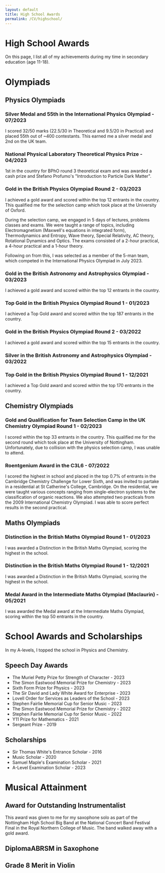 ```yaml
---
layout: default
title: High School Awards
permalink: /CV/highschool/
---
```


# High School Awards

On this page, I list all of my achievements during my time in secondary education (age 11-18).

# Olympiads

## Physics Olympiads

### Silver Medal and 55th in the International Physics Olympiad - 07/2023

I scored 32/50 marks (22.5/30 in Theoretical and 9.5/20 in Practical) and placed 55th out of ~400 contestants. This earned me a silver medal and 2nd on the UK team.

### National Physical Laboratory Theoretical Physics Prize - 04/2023

1st in the country for BPhO round 3 theoretical exam and was awarded a cash prize and Stefano Profumo's "Introduction to Particle Dark Matter".

### Gold in the British Physics Olympiad Round 2 - 03/2023

I achieved a gold award and scored within the top 12 entrants in the country. This qualified me for the selection camp which took place at the University of Oxford.

During the selection camp, we engaged in 5 days of lectures, problems classes and exams. We were taught a range of topics, including Electromagnetism (Maxwell's equations in integrated form), Thermodynamics and Entropy, Wave theory, Special Relativity, AC theory, Rotational Dynamics and Optics. The exams consisted of a 2-hour practical, a 4-hour practical and a 1-hour theory.

Following on from this, I was selected as a member of the 5-man team, which competed in the International Physics Olympiad in July 2023.

### Gold in the British Astronomy and Astrophysics Olympiad - 03/2023

I achieved a gold award and scored within the top 12 entrants in the country.

### Top Gold in the British Physics Olympiad Round 1 - 01/2023

I achieved a Top Gold award and scored within the top 187 entrants in the country.

### Gold in the British Physics Olympiad Round 2 - 03/2022

I achieved a gold award and scored within the top 15 entrants in the country.

### Silver in the British Astronomy and Astrophysics Olympiad - 03/2022

### Top Gold in the British Physics Olympiad Round 1 - 12/2021

I achieved a Top Gold award and scored within the top 170 entrants in the country.

## Chemistry Olympiads

### Gold and Qualification for Team Selection Camp in the UK Chemistry Olympiad Round 1 - 02/2023

I scored within the top 33 entrants in the country. This qualified me for the second round which took place at the University of Nottingham. Unfortunately, due to collision with the physics selection camp, I was unable to attend.

### Roentgenium Award in the C3L6 - 07/2022

I scored the highest in school and placed in the top 0.7% of entrants in the Cambridge Chemistry Challenge for Lower Sixth, and was invited to partake in a residential at St Catherine's College, Cambridge.
On the residential, we were taught various concepts ranging from single-electron systems to the classification of organic reactions. We also attempted two practicals from the 2009 International Chemistry Olympiad. I was able to score perfect results in the second practical.

## Maths Olympiads

### Distinction in the British Maths Olympiad Round 1 - 01/2023

I was awarded a Distinction in the British Maths Olympiad, scoring the highest in the school.

### Distinction in the British Maths Olympiad Round 1 - 12/2021

I was awarded a Distinction in the British Maths Olympiad, scoring the highest in the school.

### Medal Award in the Intermediate Maths Olympiad (Maclaurin) - 05/2021

I was awarded the Medal award at the Intermediate Maths Olympiad, scoring within the top 50 entrants in the country.

# School Awards and Scholarships

In my A-levels, I topped the school in Physics and Chemistry.

## Speech Day Awards

- The Muriel Petty Prize for Strength of Character - 2023
- The Simon Eastwood Memorial Prize for Chemistry - 2023
- Sixth Form Prize for Physics - 2023
- The Sir David and Lady White Award for Enterprise - 2023
- Lovell Order for Services as Leaders of the School - 2023
- Stephen Fairlie Memorial Cup for Senior Music - 2023
- The Simon Eastwood Memorial Prize for Chemistry - 2022
- Stephen Fairlie Memorial Cup for Senior Music - 2022
- Y11 Prize for Mathematics - 2021
- Sergeant Prize - 2019

## Scholarships

- Sir Thomas White's Entrance Scholar - 2016
- Music Scholar - 2020
- Samuel Maple's Examination Scholar - 2021
- A-Level Examination Scholar - 2023

# Musical Attainment

## Award for Outstanding Instrumentalist

This award was given to me for my saxophone solo as part of the Nottingham High School Big Band at the National Concert Band Festival Final in the Royal Northern College of Music. The band walked away with a gold award.

## DiplomaABRSM in Saxophone

## Grade 8 Merit in Violin